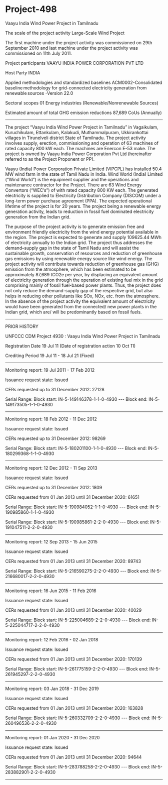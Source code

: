 # Project-498
Vaayu India Wind Power Project in Tamilnadu 

The scale of the project activity Large-Scale Wind Project

The first machine under the project activity was commissioned on 29th September 2010 and last
machine under the project activity was commissioned on 11th July 2011. 

Project participants VAAYU INDIA POWER CORPORATION
PVT LTD

Host Party INDIA

Applied methodologies and standardized
baselines
ACM0002-Consolidated
baseline methodology for grid-connected
electricity generation from
renewable sources -Version 22.0

Sectoral scopes 01 Energy industries (Renewable/Nonrenewable Sources)

Estimated amount of total GHG emission
reductions 87,689 CoUs (Annually)
_______
The project “Vaayu India Wind Power Project in Tamilnadu” in Vagaikulam, Kuruchikulam,
Ettankulam, Kalakudi, Muthammalpuram, Ukkirankottai villages in Tirunelveli district State of
Tamilnadu. The project activity involves supply, erection, commissioning and operation of 63
machines of rated capacity 800 kW each. The machines are Enercon E-53 make. The project is
owned by Vaayu India Power Corporation Pvt Ltd (hereinafter referred to as the Project Proponent
or PP).

Vaayu (India) Power Corporation Private Limited (VIPCPL) has installed 50.4 MW wind farm in
the state of Tamil Nadu in India. Wind World (India) Limited (“Wind World”) is the equipment
supplier and the operations and maintenance contractor for the Project. There are 63 Wind Energy
Convertors (“WEC’s”) of with rated capacity 800 KW each. The generated electricity is supplied to
Electricity Distribution Company (DISCOM) under a long-term power purchase agreement (PPA).
The expected operational lifetime of the project is for 20 years. The project being a renewable
energy generation activity, leads to reduction in fossil fuel dominated electricity generation from
the Indian grid.

The purpose of the project activity is to generate emission free and environment friendly electricity
from the wind energy potential available in the region. The project is expected to generate and
supply 109625.44 MWh of electricity annually to the Indian grid. The project thus addresses the
demand–supply gap in the state of Tamil Nadu and will assist the sustainable growth, conservation
of resources and reduction of greenhouse gas emissions by using renewable energy source like
wind energy. The project activity will contribute towards reduction of greenhouse gas (GHG)
emission from the atmosphere, which has been estimated to be approximately 87,689 tCO2e per
year, by displacing an equivalent amount of electricity generation through the operation of existing
fuel mix in the grid comprising mainly of fossil fuel-based power plants. Thus, the project does not
only reduce the demand-supply gap of the respective grid, but also helps in reducing other
pollutants like SOx, NOx, etc. from the atmosphere. In the absence of the project activity the
equivalent amount of electricity would have been generated from the connected/ new power plants
in the Indian grid, which are/ will be predominantly based on fossil fuels. 
_______________
PRIOR HISTORY

UNFCCC CDM Project 4930 : Vaayu India Wind Power Project in Tamilnadu

Registration Date	19 Jul 11 (Date of registration action 10 Oct 11)   

Crediting Period	19 Jul 11 - 18 Jul 21 (Fixed)
___________
Monitoring report: 19 Jul 2011 - 17 Feb 2012 

Issuance request state: Issued

CERs requested up to 31 December 2012: 27128

Serial Range: Block start: IN-5-149146378-1-1-0-4930 --- Block end: IN-5-149173505-1-1-0-4930
_______________________
Monitoring report: 18 Feb 2012 - 11 Dec 2012

Issuance request state: Issued

CERs requested up to 31 December 2012: 98269

Serial Range: Block start: IN-5-180201100-1-1-0-4930 ---    Block end: IN-5-180299368-1-1-0-4930
_______________
Monitoring report: 12 Dec 2012 - 11 Sep 2013 

Issuance request state: Issued

CERs requested up to 31 December 2012: 1809

CERs requested from 01 Jan 2013 until 31 December 2020: 61651

Serial Range: Block start: IN-5-190984052-1-1-0-4930  ---    Block end: IN-5-190985860-1-1-0-4930

Serial Range: Block start: IN-5-190985861-2-2-0-4930  ---    Block end: IN-5-191047511-2-2-0-4930
_______________

Monitoring report: 12 Sep 2013 - 15 Jun 2015 

Issuance request state: Issued

CERs requested from 01 Jan 2013 until 31 December 2020: 89743

Serial Range: Block start: IN-5-216590275-2-2-0-4930 ---   Block end: IN-5-216680017-2-2-0-4930
______________
Monitoring report: 16 Jun 2015 - 11 Feb 2016 

Issuance request state: Issued

CERs requested from 01 Jan 2013 until 31 December 2020: 40029

Serial Range: Block start: IN-5-225004689-2-2-0-4930   ---   Block end: IN-5-225044717-2-2-0-4930
_______________
Monitoring report: 12 Feb 2016 - 02 Jan 2018 

Issuance request state: Issued

CERs requested from 01 Jan 2013 until 31 December 2020: 170139

Serial Range: Block start: IN-5-261775159-2-2-0-4930 ---     Block end: IN-5-261945297-2-2-0-4930
_______________
Monitoring report: 03 Jan 2018 - 31 Dec 2019 

Issuance request state: Issued

CERs requested from 01 Jan 2013 until 31 December 2020: 163828

Serial Range: Block start: IN-5-260332709-2-2-0-4930  ---    Block end: IN-5-260496536-2-2-0-4930
____________
Monitoring report: 01 Jan 2020 - 31 Dec 2020 

Issuance request state: Issued

CERs requested from 01 Jan 2013 until 31 December 2020: 94644

Serial Range: Block start: IN-5-283788258-2-2-0-4930  ---    Block end: IN-5-283882901-2-2-0-4930
________________
